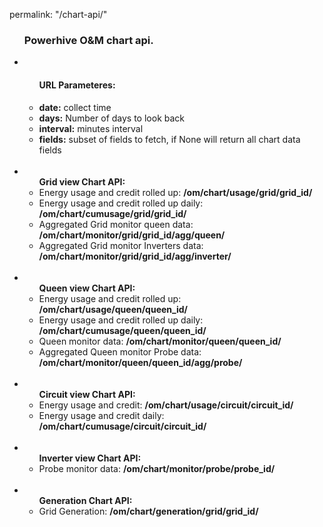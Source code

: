 permalink: "/chart-api/"
<ul>
<h3>Powerhive O&M chart api.</h3>
<li>
<ul><h4>URL Parameteres:</h4>
   <li><strong>date:</strong> collect time </li>
   <li><strong>days:</strong> Number of days to look back</li>
   <li><strong>interval:</strong> minutes interval</li>
   <li><strong>fields:</strong> subset of fields to fetch, if None will return all chart data fields</li>

</ul>
</li>
<br/>
<li>
  <ul><b>Grid view Chart API:</b>
     <li> Energy usage and credit rolled up: <b> /om/chart/usage/grid/grid_id/ </b></li>
     <li> Energy usage and credit rolled up daily:  <b>/om/chart/cumusage/grid/grid_id/ </b> </li>
     <li> Aggregated Grid monitor queen data:  <b>/om/chart/monitor/grid/grid_id/agg/queen/ </b> </li>
     <li> Aggregated Grid monitor Inverters data:  <b>/om/chart/monitor/grid/grid_id/agg/inverter/ </b> </li>
  </ul>
</li>
<br/>
<li>
  <ul><b>Queen view Chart API:</b>
     <li> Energy usage and credit rolled up:  <b>/om/chart/usage/queen/queen_id/ </b> </li>
     <li> Energy usage and credit rolled up daily:  <b>/om/chart/cumusage/queen/queen_id/ </b> </li>
     <li> Queen monitor data:  <b>/om/chart/monitor/queen/queen_id/ </b> </li>
     <li> Aggregated Queen monitor Probe data:  <b>/om/chart/monitor/queen/queen_id/agg/probe/ </b> </li>
  </ul>
</li>
<br/>
<li>
  <ul><b>Circuit view Chart API:</b>
     <li> Energy usage and credit:  <b>/om/chart/usage/circuit/circuit_id/ </b> </li>
     <li> Energy usage and credit daily:  <b>/om/chart/cumusage/circuit/circuit_id/ </b> </li>
  </ul>
</li>
<br/>
<li>
  <ul><b>Inverter view Chart API:</b>
     <li> Probe monitor data:  <b>/om/chart/monitor/probe/probe_id/ </b> </li>
  </ul>
</li>
<br/>
<li>
  <ul><b>Generation Chart API:</b>
     <li>Grid Generation:  <b>/om/chart/generation/grid/grid_id/ </b> </li>
</li>
  </ul>
</li>

</ul>
